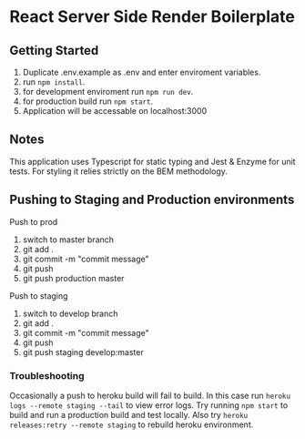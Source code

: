 # React Server Side Render Boilerplate

## Getting Started

1. Duplicate .env.example as .env and enter enviroment variables.
2. run `npm install`.
3. for development enviroment run `npm run dev`.
4. for production build run `npm start`.
5. Application will be accessable on localhost:3000

## Notes

This application uses Typescript for static typing and Jest & Enzyme for unit tests.
For styling it relies strictly on the BEM methodology.

## Pushing to Staging and Production environments

Push to prod

1. switch to master branch
2. git add .
3. git commit -m "commit message"
4. git push
5. git push production master

Push to staging

1. switch to develop branch
2. git add .
3. git commit -m "commit message"
4. git push
5. git push staging develop:master

### Troubleshooting

Occasionally a push to heroku build will fail to build. In this case run `heroku logs --remote staging --tail` to view error logs. Try running `npm start` to build and run a production build and test locally. Also try `heroku releases:retry --remote staging` to rebuild heroku environment.

